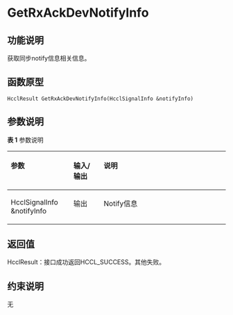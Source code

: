 # GetRxAckDevNotifyInfo<a name="ZH-CN_TOPIC_0000002031107001"></a>

## 功能说明<a name="zh-cn_topic_0000001956458805_section7875mcpsimp"></a>

获取同步notify信息相关信息。

## 函数原型<a name="zh-cn_topic_0000001956458805_section7872mcpsimp"></a>

```
HcclResult GetRxAckDevNotifyInfo(HcclSignalInfo &notifyInfo)
```

## 参数说明<a name="zh-cn_topic_0000001956458805_section7878mcpsimp"></a>

**表 1**  参数说明

<a name="zh-cn_topic_0000001956458805_table7880mcpsimp"></a>
<table><thead align="left"><tr id="zh-cn_topic_0000001956458805_row7887mcpsimp"><th class="cellrowborder" valign="top" width="28.71%" id="mcps1.2.4.1.1"><p id="zh-cn_topic_0000001956458805_p7889mcpsimp"><a name="zh-cn_topic_0000001956458805_p7889mcpsimp"></a><a name="zh-cn_topic_0000001956458805_p7889mcpsimp"></a>参数</p>
</th>
<th class="cellrowborder" valign="top" width="13.86%" id="mcps1.2.4.1.2"><p id="zh-cn_topic_0000001956458805_p7891mcpsimp"><a name="zh-cn_topic_0000001956458805_p7891mcpsimp"></a><a name="zh-cn_topic_0000001956458805_p7891mcpsimp"></a>输入/输出</p>
</th>
<th class="cellrowborder" valign="top" width="57.43000000000001%" id="mcps1.2.4.1.3"><p id="zh-cn_topic_0000001956458805_p7893mcpsimp"><a name="zh-cn_topic_0000001956458805_p7893mcpsimp"></a><a name="zh-cn_topic_0000001956458805_p7893mcpsimp"></a>说明</p>
</th>
</tr>
</thead>
<tbody><tr id="zh-cn_topic_0000001956458805_row7895mcpsimp"><td class="cellrowborder" valign="top" width="28.71%" headers="mcps1.2.4.1.1 "><p id="zh-cn_topic_0000001956458805_p7897mcpsimp"><a name="zh-cn_topic_0000001956458805_p7897mcpsimp"></a><a name="zh-cn_topic_0000001956458805_p7897mcpsimp"></a>HcclSignalInfo &amp;notifyInfo</p>
</td>
<td class="cellrowborder" valign="top" width="13.86%" headers="mcps1.2.4.1.2 "><p id="zh-cn_topic_0000001956458805_p7899mcpsimp"><a name="zh-cn_topic_0000001956458805_p7899mcpsimp"></a><a name="zh-cn_topic_0000001956458805_p7899mcpsimp"></a>输出</p>
</td>
<td class="cellrowborder" valign="top" width="57.43000000000001%" headers="mcps1.2.4.1.3 "><p id="zh-cn_topic_0000001956458805_p7901mcpsimp"><a name="zh-cn_topic_0000001956458805_p7901mcpsimp"></a><a name="zh-cn_topic_0000001956458805_p7901mcpsimp"></a>Notify信息</p>
</td>
</tr>
</tbody>
</table>

## 返回值<a name="zh-cn_topic_0000001956458805_section7902mcpsimp"></a>

HcclResult：接口成功返回HCCL\_SUCCESS。其他失败。

## 约束说明<a name="zh-cn_topic_0000001956458805_section7905mcpsimp"></a>

无


